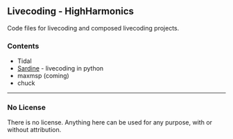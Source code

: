 ## Livecoding - HighHarmonics
Code files for livecoding and composed livecoding projects.

### Contents
- Tidal
- [Sardine](https://github.com/Bubobubobubobubo/sardine) - livecoding in python
- maxmsp (coming)
- chuck

---

### No License   
There is no license. Anything here can be used for any purpose, with or without attribution.
